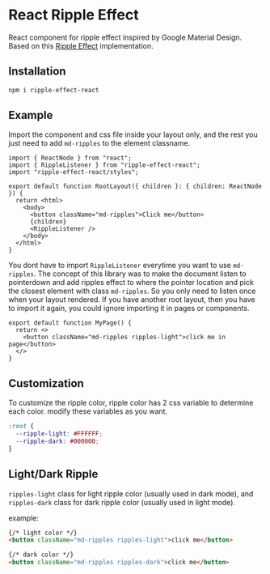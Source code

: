 # React Ripple Effect

React component for ripple effect inspired by Google Material Design. Based on this [Ripple Effect](https://github.com/gabrielfins/ripple-effect/) implementation.

## Installation

```bash
npm i ripple-effect-react
```

## Example

Import the component and css file inside your layout only, and the rest you just need to add `md-ripples` to the element classname.

```tsx
import { ReactNode } from "react";
import { RippleListener } from "ripple-effect-react";
import "ripple-effect-react/styles";

export default function RootLayout({ children }: { children: ReactNode }) {
  return <html>
    <body>
      <button className="md-ripples">Click me</button>
      {children}
      <RippleListener />
    </body>
  </html>
}
```

You dont have to import `RippleListener` everytime you want to use `md-ripples`. The concept of this library was to make the document listen to pointerdown and add ripples effect to where the pointer location and pick the closest element with class `md-ripples`. So you only need to listen once when your layout rendered. If you have another root layout, then you have to import it again, you could ignore importing it in pages or components.

```tsx
export default function MyPage() {
  return <>
    <button className="md-ripples ripples-light">click me in page</button>
  </>
}
```

## Customization

To customize the ripple color, ripple color has 2 css variable to determine each color. modify these variables as you want.

```css
:root {
  --ripple-light: #FFFFFF;
  --ripple-dark: #000000;
}
```

## Light/Dark Ripple

`ripples-light` class for light ripple color (usually used in dark mode), and `ripples-dark` class for dark ripple color (usually used in light mode).

example:

```html
{/* light color */}
<button className="md-ripples ripples-light">click me</button>

{/* dark color */}
<button className="md-ripples ripples-dark">click me</button>
```